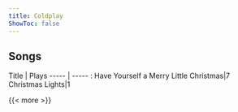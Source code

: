 ```yaml
---
title: Coldplay
ShowToc: false
---
```


## Songs
Title | Plays 
----- | ----- : 
Have Yourself a Merry Little Christmas|7
Christmas Lights|1

{{< more >}}